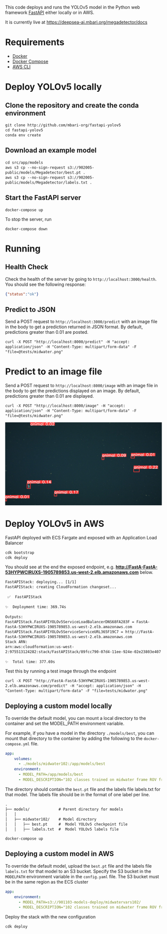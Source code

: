 
This code deploys and runs the YOLOv5 model in the Python web framework [FastAPI](https://fastapi.tiangolo.com/) either locally or in AWS.

It is currently live at https://deepsea-ai.mbari.org/megadetector/docs

# Requirements

- [Docker](https://docs.docker.com/get-docker/)
- [Docker Compose](https://docs.docker.com/compose/install/)
- [AWS CLI](https://docs.aws.amazon.com/cli/latest/userguide/cli-chap-install.html)

# Deploy YOLOv5 locally

## Clone the repository and create the conda environment
```shell
git clone http://github.com/mbari-org/fastapi-yolov5
cd fastapi-yolov5
conda env create
```

## Download an example model

```shell
cd src/app/models
aws s3 cp --no-sign-request s3://902005-public/models/Megadetector/best.pt .
aws s3 cp --no-sign-request s3://902005-public/models/Megadetector/labels.txt .
```

## Start the FastAPI server

```shell
docker-compose up
```
To stop the server, run
```shell
docker-compose down
```

# Running

## Health Check
Check the health of the server by going to `http://localhost:3000/health`.  You should see the following response:

```json
{"status":"ok"}
```

## Predict to JSON

Send a POST request to `http://localhost:3000/predict` with an image file in the body to get a prediction returned in JSON format.
By default, predictions greater than 0.01 are posted.

```shell
curl -X POST "http://localhost:8000/predict" -H "accept: application/json" -H "Content-Type: multipart/form-data" -F "file=@tests/midwater.png"
```

# Predict to an image file

Send a POST request to `http://localhost:8000/image` with an image file in the body to get the predictions displayed on an image.
By default, predictions greater than 0.01 are displayed.

```shell
curl -X POST "http://localhost:8000/image" -H "accept: application/json" -H "Content-Type: multipart/form-data" -F "file=@tests/midwater.png"
```

![Image link ](tests/midwater_predict_to_image.png)
 


# Deploy YOLOv5 in AWS

FastAPI deployed with ECS Fargate and exposed with an Application Load Balancer

```shell
cdk bootstrap
cdk deploy
```

You should see at the end the exposed endpoint, e.g. **http://FastA-FastA-53HYPWCIRUXS-1905789853.us-west-2.elb.amazonaws.com** below.


```shell
FastAPIStack: deploying... [1/1]
FastAPIStack: creating CloudFormation changeset...

 ✅  FastAPIStack

✨  Deployment time: 369.74s

Outputs:
FastAPIStack.FastAPIYOLOv5ServiceLoadBalancerDNS68FA283F = FastA-FastA-53HYPWCIRUXS-1905789853.us-west-2.elb.amazonaws.com
FastAPIStack.FastAPIYOLOv5ServiceServiceURL365F19C7 = http://FastA-FastA-53HYPWCIRUXS-1905789853.us-west-2.elb.amazonaws.com
Stack ARN:
arn:aws:cloudformation:us-west-2:975513124282:stack/FastAPIStack/89fcc790-07d4-11ee-924e-02e23803e407

✨  Total time: 377.69s
```

Test this by running a test image through the endpoint

```
curl -X POST "http://FastA-FastA-53HYPWCIRUXS-1905789853.us-west-2.elb.amazonaws.com/predict" -H "accept: application/json" -H "Content-Type: multipart/form-data" -F "file=tests/midwater.png"
```

## Deploying a custom model locally

To override the default model, you can mount a local directory to the container and set the MODEL_PATH environment variable.

For example, if you have a model in the directory `./models/best`, you can mount that directory to the container by adding 
the following to the `docker-compose.yml` file.

```yaml
app:
    volumes:
      - ./models/midwater102:/app/models/best
    environment:
      - MODEL_PATH=/app/models/best
      - MODEL_DESCRIPTION="102 classes trained on midwater frame ROV frame grabs"
```

The directory should contain the `best.pt` file and the labels file labels.txt for that model.
The labels file should be in the format of one label per line.

```
.
├── models/             # Parent directory for models
│   │
│   ├── midwater102/    # Model directory
│   │   ├── best.pt     #  Model YOLOv5 checkpoint file
│   │   ├── labels.txt  #  Model YOLOv5 labels file

```

```shell
docker-compose up
```

## Deploying a custom model in AWS

To override the default model, upload the `best.pt` file and the labels file `labels.txt` for that model to an S3 bucket.
Specify the S3 bucket in the `MODELPATH` environment variable in the `config.yaml` file.
The S3 bucket must be in the same region as the ECS cluster

```yaml
app:
    environment:
      - MODEL_PATH=s3://901103-models-deploy/midwatervars102/ 
      - MODEL_DESCRIPTION="102 classes trained on midwater frame ROV frame grabs"
```

Deploy the stack with the new configuration

```shell
cdk deploy
```